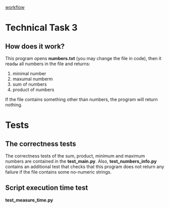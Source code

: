 [workflow](https://github.com/artemv00/hw3/actions/workflows/my-program-test.yml/badge.svg)
# Technical Task 3
## How does it work?
This program opens **numbers.txt** (you may change the file in code), then it readы all numbers in the file and returns:
1. minimal number
2. maxumal numberm
3. sum of numbers
4. product of numbers

If the file contains something other than numbers, the program will return nothing.
# Tests
## The correctness tests
The correctness tests of the sum, product, minimum and maximum numbers are contained in the **test_main.py**.
Also, **test_numbers_info.py** contains an additional test that checks that this program does not return any failure if the file contains some no-numeric strings.
## Script execution time test
**test_measure_time.py**
